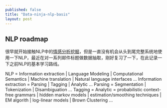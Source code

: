 ```yaml
---
published: false
title: "Data-ninja-nlp-basis"
layout: post
---
```


## NLP roadmap

很早就开始接触NLP中的[情感分析挖掘](https://github.com/tcz001/SentimentBundle)，但是一直没有机会从头到尾完整系统地使用一下NLP，最近在对一系列邮件标题做数据抽取，刚好复习了一下，在此记录一下之前NLP的基本学习路线。

NLP = Information extraction | Language Modeling | Computational Semantics | Machine translation | Natural language interfaces ...
Information extraction = Parsing | Tagging | Analytic ...
Parsing = Segmentation | Tokenization | Disambiguation ...
Tagging = 
Analytic = probabilistic context-free grammars | hidden markov models | estimation/smoothing techniques | EM algorith | log-linear models | Brown Clustering ...
